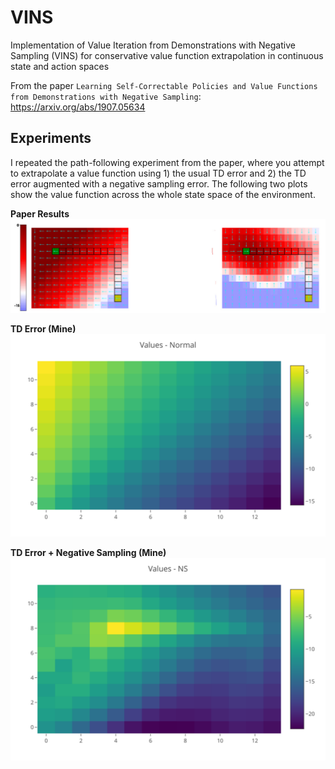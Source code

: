 # VINS
Implementation of Value Iteration from Demonstrations with Negative Sampling (VINS) for conservative value function extrapolation in continuous state and action spaces

From the paper `Learning Self-Correctable Policies and Value Functions from Demonstrations with Negative Sampling`: https://arxiv.org/abs/1907.05634


## Experiments

I repeated the path-following experiment from the paper, where you attempt to extrapolate a value function using 1) the usual TD error and 2) the TD error augmented with a negative sampling error. The following two plots show the value function across the whole state space of the environment.


**Paper Results**
<img src="./results/paper.png">


**TD Error (Mine)**
<img src="./results/normal.svg">


**TD Error + Negative Sampling (Mine)**
<img src="./results/ns.svg">
